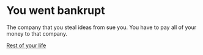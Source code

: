 # You went bankrupt
The company that you steal ideas from sue you. You have to pay all of your money to that company.

[Rest of your life](../life-from-both-options/sad-life.md)


